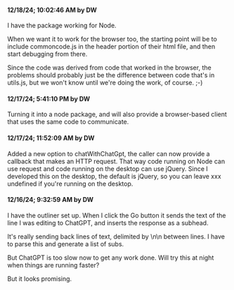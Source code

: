 #### 12/18/24; 10:02:46 AM by DW

I have the package working for Node. 

When we want it to work for the browser too, the starting point will be to include commoncode.js in the header portion of their html file, and then start debugging from there. 

Since the code was derived from code that worked in the browser, the problems should probably just be the difference between code that's in utils.js, but we won't know until we're doing the work, of course. ;-)

#### 12/17/24; 5:41:10 PM by DW

Turning it into a node package, and will also provide a browser-based client that uses the same code to communicate. 

#### 12/17/24; 11:52:09 AM by DW

Added a new option to chatWithChatGpt, the caller can now provide a callback that makes an HTTP request. That way code running on Node can use request and code running on the desktop can use jQuery. Since I developed this on the desktop, the default is jQuery, so you can  leave xxx undefined if you're running on the desktop.

#### 12/16/24; 9:32:59 AM by DW

I have the outliner set up. When I click the Go button it sends the text of the line I was editing to ChatGPT, and inserts the response as a subhead.

It's really sending back lines of text, delimited by \n\n between lines. I have to parse this and generate a list of subs.

But ChatGPT is too slow now to get any work done. Will try this at night when things are running faster?

But it looks promising. 

